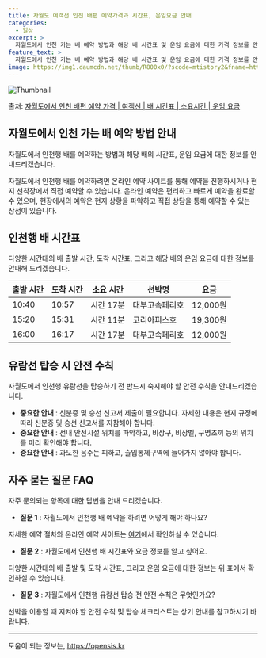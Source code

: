 ```yaml
---
title: 자월도 여객선 인천 배편 예약가격과 시간표, 운임요금 안내
categories:
  - 일상
excerpt: >
  자월도에서 인천 가는 배 예약 방법과 해당 배 시간표 및 운임 요금에 대한 가격 정보를 안내 드리겠습니다. 안전하고 재밋는 인천행 여행을 위해 아래 정보 참고하시기 바랍니다. 인천행 배편 예약하기 👈 클릭자월도에서 인천행 배 시간표출발 시간도착 시간소요 시간선박명요금10:4010:570시간 17분대부고속페리호12,000원15:2015:310시간 11분코리아피스호19,300원16:0016:170시간 17분대부고속페리호12,000원인천행 배편 예약하기 👈 클릭자월도에서 인천행 여객선 탑승 시 이용수칙자세한 안전수칙을 준수하여 편안한 여행을 즐기세요. 1. 배 출항 전 확인 출항 시간을 확인하고 미리 도착하여 여유 있게 탑승하세요. 2. 탑승 절차선착장에서 차와 사람이 내린 후 탑승.계단 이용 시 항상 난간을..
feature_text: >
  자월도에서 인천 가는 배 예약 방법과 해당 배 시간표 및 운임 요금에 대한 가격 정보를 안내 드리겠습니다. 안전하고 재밋는 인천행 여행을 위해 아래 정보 참고하시기 바랍니다. 인천행 배편 예약하기 👈 클릭자월도에서 인천행 배 시간표출발 시간도착 시간소요 시간선박명요금10:4010:570시간 17분대부고속페리호12,000원15:2015:310시간 11분코리아피스호19,300원16:0016:170시간 17분대부고속페리호12,000원인천행 배편 예약하기 👈 클릭자월도에서 인천행 여객선 탑승 시 이용수칙자세한 안전수칙을 준수하여 편안한 여행을 즐기세요. 1. 배 출항 전 확인 출항 시간을 확인하고 미리 도착하여 여유 있게 탑승하세요. 2. 탑승 절차선착장에서 차와 사람이 내린 후 탑승.계단 이용 시 항상 난간을..
image: https://img1.daumcdn.net/thumb/R800x0/?scode=mtistory2&fname=https%3A%2F%2Fblog.kakaocdn.net%2Fdn%2FbbzwCS%2FbtsHDTw2j3K%2FCQRpxzOdAaE2f9G60l2k41%2Fimg.webp
---
```


![Thumbnail](https://img1.daumcdn.net/thumb/R800x0/?scode=mtistory2&fname=https%3A%2F%2Fblog.kakaocdn.net%2Fdn%2FbbzwCS%2FbtsHDTw2j3K%2FCQRpxzOdAaE2f9G60l2k41%2Fimg.webp)

<p>출처: <a href="https://opensis.kr/entry/%EC%9E%90%EC%9B%94%EB%8F%84%EC%97%90%EC%84%9C-%EC%9D%B8%EC%B2%9C-%EB%B0%B0%ED%8E%B8-%EC%98%88%EC%95%BD-%EA%B0%80%EA%B2%A9-%EC%97%AC%EA%B0%9D%EC%84%A0-%EB%B0%B0-%EC%8B%9C%EA%B0%84%ED%91%9C-%EC%86%8C%EC%9A%94%EC%8B%9C%EA%B0%84-%EC%9A%B4%EC%9E%84-%EC%9A%94%EA%B8%88" rel="dofollow">자월도에서 인천 배편 예약 가격 | 여객선 | 배 시간표 | 소요시간 | 운임 요금</a> </p>

## 자월도에서 인천 가는 배 예약 방법 안내

자월도에서 인천행 배를 예약하는 방법과 해당 배의 시간표, 운임 요금에 대한 정보를 안내드리겠습니다.

자월도에서 인천행 배를 예약하려면 온라인 예약 사이트를 통해 예약을 진행하시거나 현지 선착장에서 직접 예약할 수 있습니다. 온라인 예약은
편리하고 빠르게 예약을 완료할 수 있으며, 현장에서의 예약은 현지 상황을 파악하고 직접 상담을 통해 예약할 수 있는 장점이 있습니다.

## 인천행 배 시간표

다양한 시간대의 배 출발 시간, 도착 시간표, 그리고 해당 배의 운임 요금에 대한 정보를 안내해 드리겠습니다.

**출발 시간** | **도착 시간** | **소요 시간** | **선박명** | **요금**  
---|---|---|---|---  
10:40 | 10:57 | 시간 17분 | 대부고속페리호 | 12,000원  
15:20 | 15:31 | 시간 11분 | 코리아피스호 | 19,300원  
16:00 | 16:17 | 시간 17분 | 대부고속페리호 | 12,000원  
  
## 유람선 탑승 시 안전 수칙

자월도에서 인천행 유람선을 탑승하기 전 반드시 숙지해야 할 안전 수칙을 안내드리겠습니다.

  * **중요한 안내** : 신분증 및 승선 신고서 제출이 필요합니다. 자세한 내용은 현지 규정에 따라 신분증 및 승선 신고서를 지참해야 합니다.
  * **중요한 안내** : 선내 안전시설 위치를 파악하고, 비상구, 비상벨, 구명조끼 등의 위치를 미리 확인해야 합니다.
  * **중요한 안내** : 과도한 음주는 피하고, 출입통제구역에 들어가지 않아야 합니다.

## 자주 묻는 질문 FAQ

자주 문의되는 항목에 대한 답변을 안내 드리겠습니다.

  * **질문 1** : 자월도에서 인천행 배 예약을 하려면 어떻게 해야 하나요?

자세한 예약 절차와 온라인 예약 사이트는 [여기](https://opensis.kr/entry/%EC%9E%90%EC%9B%94%EB%8F%84%EC%97%90%EC%84%9C-%EC%9D%B8%EC%B2%9C-%EB%B0%B0%ED%8E%B8-%EC%98%88%EC%95%BD-%EA%B0%80%EA%B2%A9-%EC%97%AC%EA%B0%9D%EC%84%A0-%EB%B0%B0-%EC%8B%9C%EA%B0%84%ED%91%9C-%EC%86%8C%EC%9A%94%EC%8B%9C%EA%B0%84-%EC%9A%B4%EC%9E%84-%EC%9A%94%EA%B8%88)에서 확인하실 수 있습니다.

  * **질문 2** : 자월도에서 인천행 배 시간표와 요금 정보를 알고 싶어요.

다양한 시간대의 배 출발 및 도착 시간표, 그리고 운임 요금에 대한 정보는 위 표에서 확인하실 수 있습니다.

  * **질문 3** : 자월도에서 인천행 유람선 탑승 전 안전 수칙은 무엇인가요?

선박을 이용할 때 지켜야 할 안전 수칙 및 탑승 체크리스트는 상기 안내를 참고하시기 바랍니다.

* * *

 

도움이 되는 정보는, <a href="https://opensis.kr" rel="dofollow">https://opensis.kr</a>


